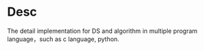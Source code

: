 # Desc
The detail implementation for DS and algorithm in multiple  program language，such as c language, python.
